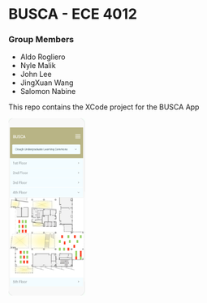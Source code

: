 # BUSCA - ECE 4012

### Group Members

  - Aldo Rogliero
  - Nyle Malik
  - John Lee
  - JingXuan Wang
  - Salomon Nabine

This repo contains the XCode project for the BUSCA App

<img src="images/app-prototype.jpg" alt="BUSCA App prototype" style="width:30%;height:30%">
